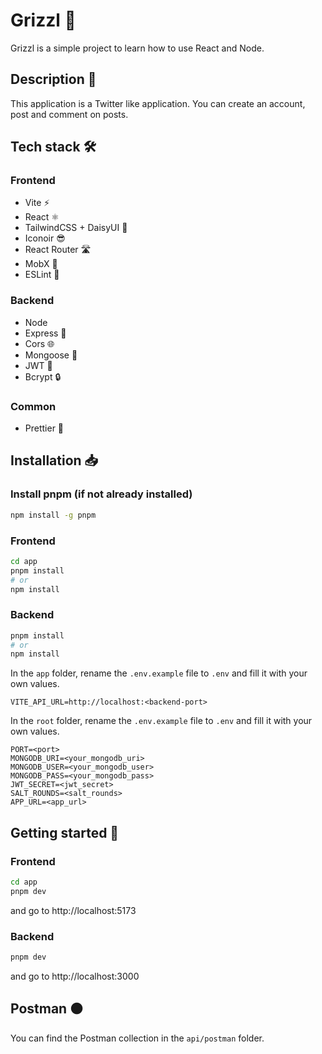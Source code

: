# Grizzl 🐻

Grizzl is a simple project to learn how to use React and Node.

## Description 📝

This application is a Twitter like application. You can create an account, post and comment on posts.

## Tech stack 🛠️

### Frontend

- Vite ⚡
- React ⚛️
- TailwindCSS + DaisyUI 🍃
- Iconoir 😎
- React Router 🛣️
- MobX 🧬
- ESLint 🧹

### Backend

- Node
- Express 🚂
- Cors 🌐
- Mongoose 🍃
- JWT 🍪
- Bcrypt 🔒

### Common

- Prettier 🧼

## Installation 📥

### Install pnpm (if not already installed)

```bash
npm install -g pnpm
```

### Frontend

```bash
cd app
pnpm install
# or
npm install
```

### Backend

```bash
pnpm install
# or
npm install
```

In the `app` folder, rename the `.env.example` file to `.env` and fill it with your own values.

```env
VITE_API_URL=http://localhost:<backend-port>
```

In the `root` folder, rename the `.env.example` file to `.env` and fill it with your own values.

```env
PORT=<port>
MONGODB_URI=<your_mongodb_uri>
MONGODB_USER=<your_mongodb_user>
MONGODB_PASS=<your_mongodb_pass>
JWT_SECRET=<jwt_secret>
SALT_ROUNDS=<salt_rounds>
APP_URL=<app_url>
```

## Getting started 🏁

### Frontend

```bash
cd app
pnpm dev
```

and go to http://localhost:5173

### Backend

```bash
pnpm dev
```

and go to http://localhost:3000

## Postman 🟠

You can find the Postman collection in the `api/postman` folder.